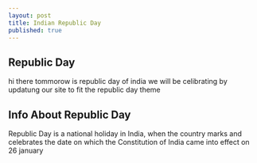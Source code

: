 ```yaml
---
layout: post
title: Indian Republic Day
published: true
---
```


 ## Republic Day
 
hi there tommorow is republic day of india we will be celibrating by updatung our site to fit the republic day theme
 ## Info About Republic Day
Republic Day is a national holiday in India, when the country marks and celebrates the date on which the Constitution of India came into effect on 26 january
